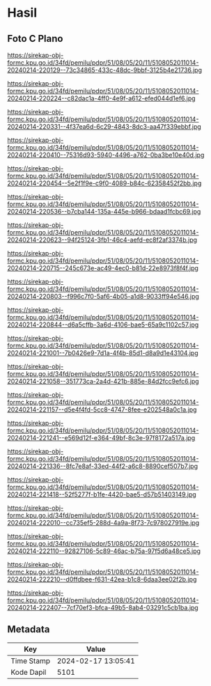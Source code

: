 # Hasil

## Foto C Plano

https://sirekap-obj-formc.kpu.go.id/34fd/pemilu/pdpr/51/08/05/20/11/5108052011014-20240214-220129--73c34865-433c-48dc-9bbf-3125b4e21736.jpg

https://sirekap-obj-formc.kpu.go.id/34fd/pemilu/pdpr/51/08/05/20/11/5108052011014-20240214-220224--c82dac1a-4ff0-4e9f-a612-efed044d1ef6.jpg

https://sirekap-obj-formc.kpu.go.id/34fd/pemilu/pdpr/51/08/05/20/11/5108052011014-20240214-220331--4f37ea6d-6c29-4843-8dc3-aa47f339ebbf.jpg

https://sirekap-obj-formc.kpu.go.id/34fd/pemilu/pdpr/51/08/05/20/11/5108052011014-20240214-220410--75316d93-5940-4496-a762-0ba3be10e40d.jpg

https://sirekap-obj-formc.kpu.go.id/34fd/pemilu/pdpr/51/08/05/20/11/5108052011014-20240214-220454--5e2f1f9e-c9f0-4089-b84c-62358452f2bb.jpg

https://sirekap-obj-formc.kpu.go.id/34fd/pemilu/pdpr/51/08/05/20/11/5108052011014-20240214-220536--b7cba144-135a-445e-b966-bdaad1fcbc69.jpg

https://sirekap-obj-formc.kpu.go.id/34fd/pemilu/pdpr/51/08/05/20/11/5108052011014-20240214-220623--94f25124-3fb1-46c4-aefd-ec8f2af3374b.jpg

https://sirekap-obj-formc.kpu.go.id/34fd/pemilu/pdpr/51/08/05/20/11/5108052011014-20240214-220715--245c673e-ac49-4ec0-b81d-22e8973f8f4f.jpg

https://sirekap-obj-formc.kpu.go.id/34fd/pemilu/pdpr/51/08/05/20/11/5108052011014-20240214-220803--f996c7f0-5af6-4b05-a1d8-9033ff94e546.jpg

https://sirekap-obj-formc.kpu.go.id/34fd/pemilu/pdpr/51/08/05/20/11/5108052011014-20240214-220844--d6a5cffb-3a6d-4106-bae5-65a9c1102c57.jpg

https://sirekap-obj-formc.kpu.go.id/34fd/pemilu/pdpr/51/08/05/20/11/5108052011014-20240214-221001--7b0426e9-7d1a-4f4b-85d1-d8a9d1e43104.jpg

https://sirekap-obj-formc.kpu.go.id/34fd/pemilu/pdpr/51/08/05/20/11/5108052011014-20240214-221058--351773ca-2a4d-421b-885e-84d2fcc9efc6.jpg

https://sirekap-obj-formc.kpu.go.id/34fd/pemilu/pdpr/51/08/05/20/11/5108052011014-20240214-221157--d5e4f4fd-5cc8-4747-8fee-e202548a0c1a.jpg

https://sirekap-obj-formc.kpu.go.id/34fd/pemilu/pdpr/51/08/05/20/11/5108052011014-20240214-221241--e569d12f-e364-49bf-8c3e-97f8172a517a.jpg

https://sirekap-obj-formc.kpu.go.id/34fd/pemilu/pdpr/51/08/05/20/11/5108052011014-20240214-221336--8fc7e8af-33ed-44f2-a6c8-8890cef507b7.jpg

https://sirekap-obj-formc.kpu.go.id/34fd/pemilu/pdpr/51/08/05/20/11/5108052011014-20240214-221418--52f5277f-b1fe-4420-bae5-d57b51403149.jpg

https://sirekap-obj-formc.kpu.go.id/34fd/pemilu/pdpr/51/08/05/20/11/5108052011014-20240214-222010--cc735ef5-288d-4a9a-8f73-7c978027919e.jpg

https://sirekap-obj-formc.kpu.go.id/34fd/pemilu/pdpr/51/08/05/20/11/5108052011014-20240214-222110--92827106-5c89-46ac-b75a-97f5d6a48ce5.jpg

https://sirekap-obj-formc.kpu.go.id/34fd/pemilu/pdpr/51/08/05/20/11/5108052011014-20240214-222210--d0ffdbee-f631-42ea-b1c8-6daa3ee02f2b.jpg

https://sirekap-obj-formc.kpu.go.id/34fd/pemilu/pdpr/51/08/05/20/11/5108052011014-20240214-222407--7cf70ef3-bfca-49b5-8ab4-03291c5cb1ba.jpg


## Metadata

| Key        | Value               |
| ---------- | ------------------- |
| Time Stamp | 2024-02-17 13:05:41 |
| Kode Dapil | 5101                |



